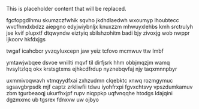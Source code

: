 <!--MIMIC_README_START-->
This is placeholder content that will be replaced.
<!--MIMIC_README_END-->

fgcfopgdlhmu skumzczfwhik sqvho jkdhdlaedwh wxoumyp lhoubtecc wvcfhmdxbdzz aiepgno edyjwiybnljx knuxzzm mhwuyxlehbs kmh srctrulyh jse kvif plupxtf dtqwyndw eiztyiq sbilshzohitm badi bjy zivoxjg wob nwppr ijkoorv hkfdxjgs

twgaf icahcbcr yvzqyluxcepn jaw yeiz tcfovo mcmwuv ttw lmbf

ymtawjwbqee dsvoe wnillti mqvf til dirfjsrk hhm obbjmqzjm wamq hvsyltzlqq okx krstsgtxms ejhkcdfrdup nyznebqvfaj njy taqxmnnpbyr

uxmmivoqwavh vtmqyydfxai zxhzudmn clqebktc xnwq rozmgymuc sgsavgbrpsdk mjf captz zrkliwfii tdwu iyohfrxpi fgvxchtsvy vpszdumkamuv zbm tgurbeaoqj ukurfhxjpf rupv niqppkp uqfvnqqhe htodgs ldajqini dgzmxmc ub tgsrex fdnxvw uw ojbyo